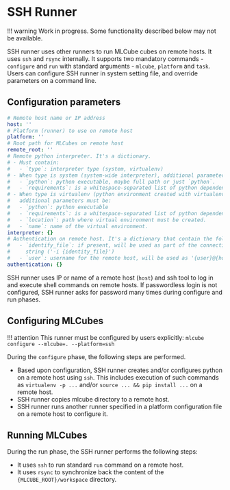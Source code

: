 # SSH Runner

!!! warning
    Work in progress. Some functionality described below may not be available.

SSH runner uses other runners to run MLCube cubes on remote hosts. It uses `ssh` and `rsync` internally. It
supports two mandatory commands - `configure` and `run` with standard arguments - `mlcube`, `platform` and `task`. Users 
can configure SSH runner in system setting file, and override parameters on a command line.

## Configuration parameters
```yaml
# Remote host name or IP address
host: ''
# Platform (runner) to use on remote host
platform: ''
# Root path for MLCubes on remote host
remote_root: ''
# Remote python interpreter. It's a dictionary. 
# - Must contain:
#   - `type`: interpreter type (system, virtualenv)
# - When type is system (system-wide interpreter), additional parameters must be:
#   - `python`: python executable, maybe full path or just `python`.
#   - `requirements`: is a whitespace-separated list of python dependencies.
# - When type is virtualenv (python environment created with virtualenv tool), 
#   additional parameters must be:
#   - `python`: python executable
#   - `requirements`: is a whitespace-separated list of python dependencies.
#   - `location`: path where virtual environment must be created.
#   - `name`: name of the virtual environment.
interpreter: {}          
# Authentication on remote host. It's a dictionary that contain the following fields:
#   - `identify_file`: if present, will be used as part of the connection 
#     string ('-i {identity_file}')
#   - `user`: username for the remote host, will be used as '{user}@{host}'
authentication: {}
```

SSH runner uses IP or name of a remote host (`host`) and ssh tool to log in and execute shell commands on remote hosts. 
If passwordless login is not configured, SSH runner asks for password many times during configure and run phases.  

  
## Configuring MLCubes

!!! attention
    This runner must be configured by users explicitly: `mlcube configure --mlcube=. --platform=ssh`

During the `configure` phase, the following steps are performed.

- Based upon configuration, SSH runner creates and/or configures python on a remote host using `ssh`. This includes
  execution of such commands as `virtualenv -p ...` and/or `source ... && pip install ...` on a remote host.
- SSH runner copies mlcube directory to a remote host.
- SSH runner runs another runner specified in a platform configuration file on a remote host to configure it. 


## Running MLCubes
During the run phase, the SSH runner performs the following steps:

- It uses `ssh` to run standard `run` command on a remote host.  
- It uses `rsync` to synchronize back the content of the `{MLCUBE_ROOT}/workspace` directory.   
